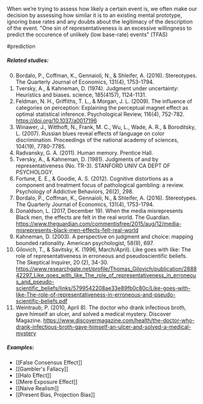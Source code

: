 When we’re trying to assess how likely a certain event is, we often make our decision by assessing how similar it is to an existing mental prototype, ignoring base rates and any doubts about the legitimacy of the description of the event. "One sin of representativeness is an excessive willingness to predict the occurence of unlikely (low base-rate) events" (TFAS)

#prediction 

##### Related studies: 

0. Bordalo, P., Coffman, K., Gennaioli, N., & Shleifer, A. (2016). Stereotypes. The Quarterly Journal of Economics, 131(4), 1753-1794.
1. Tversky, A., & Kahneman, D. (1974). Judgment under uncertainty: Heuristics and biases. science, 185(4157), 1124-1131.
2. Feldman, N. H., Griffiths, T. L., & Morgan, J. L. (2009). The influence of categories on perception: Explaining the perceptual magnet effect as optimal statistical inference. Psychological Review, 116(4), 752-782. https://doi.org/10.1037/a0017196
3. Winawer, J., Witthoft, N., Frank, M. C., Wu, L., Wade, A. R., & Boroditsky, L. (2007). Russian blues reveal effects of language on color discrimination. Proceedings of the national academy of sciences, 104(19), 7780-7785.
4. Radvansky, G. A. (2011). Human memory. Prentice Hall.
5. Tversky, A., & Kahneman, D. (1981). Judgments of and by representativeness (No. TR-3). STANFORD UNIV CA DEPT OF PSYCHOLOGY.
6. Fortune, E. E., & Goodie, A. S. (2012). Cognitive distortions as a component and treatment focus of pathological gambling: a review. Psychology of Addictive Behaviors, 26(2), 298.
7. Bordalo, P., Coffman, K., Gennaioli, N., & Shleifer, A. (2016). Stereotypes. The Quarterly Journal of Economics, 131(4), 1753-1794.
8. Donaldson, L. (2017, December 19). When the media misrepresents Black men, the effects are felt in the real world. The Guardian. https://www.theguardian.com/commentisfree/2015/aug/12/media-misrepresents-black-men-effects-felt-real-world
9. Kahneman, D. (2003). A perspective on judgment and choice: mapping bounded rationality. American psychologist, 58(9), 697.
10. Gilovich, T., & Savitsky, K. (1996, March/April). Like goes with like: The role of representativeness in erroneous and pseudoscientific beliefs. The Skeptical Inquirer, 20 (2), 34-30. https://www.researchgate.net/profile/Thomas_Gilovich/publication/288842297_Like_goes_with_like_The_role_of_representativeness_in_erroneous_and_pseudo-scientific_beliefs/links/5799542208ae33e89fb0c80c/Like-goes-with-like-The-role-of-representativeness-in-erroneous-and-pseudo-scientific-beliefs.pdf
11. Weintraub, P. (2010, April 8). The doctor who drank infectious broth, gave himself an ulcer, and solved a medical mystery. Discover Magazine. https://www.discovermagazine.com/health/the-doctor-who-drank-infectious-broth-gave-himself-an-ulcer-and-solved-a-medical-mystery

##### Examples: 

- [[False Consensus Effect]] 
- [[Gambler's Fallacy]] 
- [[Halo Effect]] 
- [[Mere Exposure Effect]] 
- [[Naive Realism]] 
- [[Present Bias, Projection Bias]] 